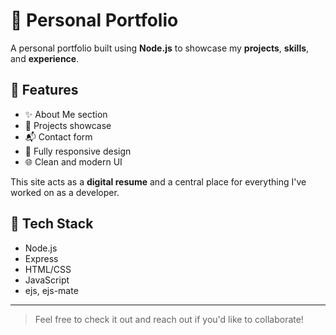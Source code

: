 # 💼 Personal Portfolio

A personal portfolio built using **Node.js** to showcase my **projects**, **skills**, and **experience**.

## 🧩 Features

- ✨ About Me section
- 📁 Projects showcase
- 📬 Contact form
- 📱 Fully responsive design
- 🌐 Clean and modern UI

This site acts as a **digital resume** and a central place for everything I've worked on as a developer.

## 🚀 Tech Stack

- Node.js
- Express 
- HTML/CSS
- JavaScript
- ejs, ejs-mate

---

> Feel free to check it out and reach out if you'd like to collaborate!
